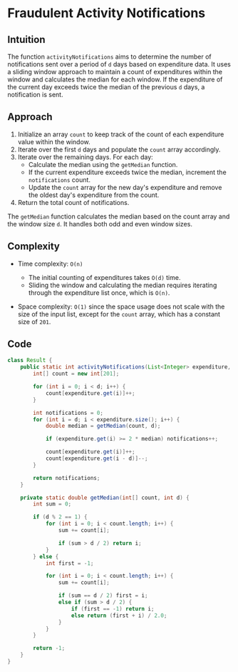 # Fraudulent Activity Notifications

## Intuition

The function `activityNotifications` aims to determine the number of notifications sent over a period of `d` days based on expenditure data. It uses a sliding window approach to maintain a count of expenditures within the window and calculates the median for each window. If the expenditure of the current day exceeds twice the median of the previous `d` days, a notification is sent.

## Approach

1. Initialize an array `count` to keep track of the count of each expenditure value within the window.
2. Iterate over the first `d` days and populate the `count` array accordingly.
3. Iterate over the remaining days. For each day:
   - Calculate the median using the `getMedian` function.
   - If the current expenditure exceeds twice the median, increment the `notifications` count.
   - Update the `count` array for the new day's expenditure and remove the oldest day's expenditure from the count.
4. Return the total count of notifications.

The `getMedian` function calculates the median based on the count array and the window size `d`. It handles both odd and even window sizes.

## Complexity

- Time complexity: `O(n)`

  - The initial counting of expenditures takes `O(d)` time.
  - Sliding the window and calculating the median requires iterating through the expenditure list once, which is `O(n)`.

- Space complexity: `O(1)` since the space usage does not scale with the size of the input list, except for the `count` array, which has a constant size of `201`.

## Code

```java
class Result {
    public static int activityNotifications(List<Integer> expenditure, int d) {
        int[] count = new int[201];

        for (int i = 0; i < d; i++) {
            count[expenditure.get(i)]++;
        }

        int notifications = 0;
        for (int i = d; i < expenditure.size(); i++) {
            double median = getMedian(count, d);

            if (expenditure.get(i) >= 2 * median) notifications++;

            count[expenditure.get(i)]++;
            count[expenditure.get(i - d)]--;
        }

        return notifications;
    }

    private static double getMedian(int[] count, int d) {
        int sum = 0;

        if (d % 2 == 1) {
            for (int i = 0; i < count.length; i++) {
                sum += count[i];

                if (sum > d / 2) return i;
            }
        } else {
            int first = -1;

            for (int i = 0; i < count.length; i++) {
                sum += count[i];

                if (sum == d / 2) first = i;
                else if (sum > d / 2) {
                    if (first == -1) return i;
                    else return (first + i) / 2.0;
                }
            }
        }

        return -1;
    }
}
```
